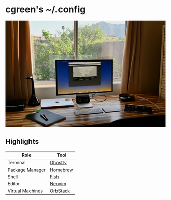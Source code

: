 # cgreen's ~/.config

![Workspace](workspace.jpeg)

## Highlights

| Role             | Tool                                                            |
| ---------------- | --------------------------------------------------------------- |
| Terminal         | [Ghostty](https://support.apple.com/guide/terminal/welcome/mac) |
| Package Manager  | [Homebrew](https://brew.sh)                                     |
| Shell            | [Fish](https://fishshell.com)                                   |
| Editor           | [Neovim](https://neovim.io)                                     |
| Virtual Machines | [OrbStack](https://orbstack.dev/)                               |
